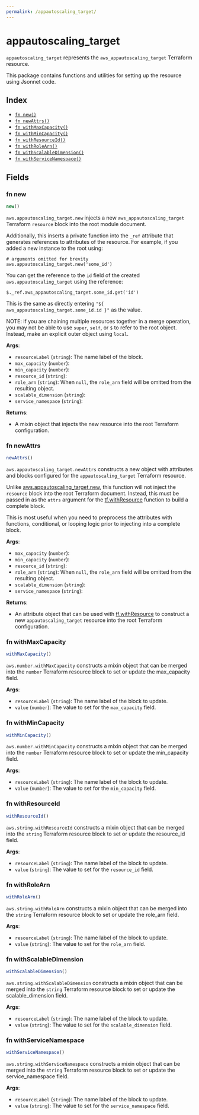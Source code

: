 ```yaml
---
permalink: /appautoscaling_target/
---
```


# appautoscaling_target

`appautoscaling_target` represents the `aws_appautoscaling_target` Terraform resource.



This package contains functions and utilities for setting up the resource using Jsonnet code.


## Index

* [`fn new()`](#fn-new)
* [`fn newAttrs()`](#fn-newattrs)
* [`fn withMaxCapacity()`](#fn-withmaxcapacity)
* [`fn withMinCapacity()`](#fn-withmincapacity)
* [`fn withResourceId()`](#fn-withresourceid)
* [`fn withRoleArn()`](#fn-withrolearn)
* [`fn withScalableDimension()`](#fn-withscalabledimension)
* [`fn withServiceNamespace()`](#fn-withservicenamespace)

## Fields

### fn new

```ts
new()
```


`aws.appautoscaling_target.new` injects a new `aws_appautoscaling_target` Terraform `resource`
block into the root module document.

Additionally, this inserts a private function into the `_ref` attribute that generates references to attributes of the
resource. For example, if you added a new instance to the root using:

    # arguments omitted for brevity
    aws.appautoscaling_target.new('some_id')

You can get the reference to the `id` field of the created `aws.appautoscaling_target` using the reference:

    $._ref.aws_appautoscaling_target.some_id.get('id')

This is the same as directly entering `"${ aws_appautoscaling_target.some_id.id }"` as the value.

NOTE: if you are chaining multiple resources together in a merge operation, you may not be able to use `super`, `self`,
or `$` to refer to the root object. Instead, make an explicit outer object using `local`.

**Args**:
  - `resourceLabel` (`string`): The name label of the block.
  - `max_capacity` (`number`): 
  - `min_capacity` (`number`): 
  - `resource_id` (`string`): 
  - `role_arn` (`string`):  When `null`, the `role_arn` field will be omitted from the resulting object.
  - `scalable_dimension` (`string`): 
  - `service_namespace` (`string`): 

**Returns**:
- A mixin object that injects the new resource into the root Terraform configuration.


### fn newAttrs

```ts
newAttrs()
```


`aws.appautoscaling_target.newAttrs` constructs a new object with attributes and blocks configured for the `appautoscaling_target`
Terraform resource.

Unlike [aws.appautoscaling_target.new](#fn-appautoscalingtargetnew), this function will not inject the `resource`
block into the root Terraform document. Instead, this must be passed in as the `attrs` argument for the
[tf.withResource](https://github.com/tf-libsonnet/core/tree/main/docs#fn-withresource) function to build a complete block.

This is most useful when you need to preprocess the attributes with functions, conditional, or looping logic prior to
injecting into a complete block.

**Args**:
  - `max_capacity` (`number`): 
  - `min_capacity` (`number`): 
  - `resource_id` (`string`): 
  - `role_arn` (`string`):  When `null`, the `role_arn` field will be omitted from the resulting object.
  - `scalable_dimension` (`string`): 
  - `service_namespace` (`string`): 

**Returns**:
  - An attribute object that can be used with [tf.withResource](https://github.com/tf-libsonnet/core/tree/main/docs#fn-withresource) to construct a new `appautoscaling_target` resource into the root Terraform configuration.


### fn withMaxCapacity

```ts
withMaxCapacity()
```

`aws.number.withMaxCapacity` constructs a mixin object that can be merged into the `number`
Terraform resource block to set or update the max_capacity field.



**Args**:
  - `resourceLabel` (`string`): The name label of the block to update.
  - `value` (`number`): The value to set for the `max_capacity` field.


### fn withMinCapacity

```ts
withMinCapacity()
```

`aws.number.withMinCapacity` constructs a mixin object that can be merged into the `number`
Terraform resource block to set or update the min_capacity field.



**Args**:
  - `resourceLabel` (`string`): The name label of the block to update.
  - `value` (`number`): The value to set for the `min_capacity` field.


### fn withResourceId

```ts
withResourceId()
```

`aws.string.withResourceId` constructs a mixin object that can be merged into the `string`
Terraform resource block to set or update the resource_id field.



**Args**:
  - `resourceLabel` (`string`): The name label of the block to update.
  - `value` (`string`): The value to set for the `resource_id` field.


### fn withRoleArn

```ts
withRoleArn()
```

`aws.string.withRoleArn` constructs a mixin object that can be merged into the `string`
Terraform resource block to set or update the role_arn field.



**Args**:
  - `resourceLabel` (`string`): The name label of the block to update.
  - `value` (`string`): The value to set for the `role_arn` field.


### fn withScalableDimension

```ts
withScalableDimension()
```

`aws.string.withScalableDimension` constructs a mixin object that can be merged into the `string`
Terraform resource block to set or update the scalable_dimension field.



**Args**:
  - `resourceLabel` (`string`): The name label of the block to update.
  - `value` (`string`): The value to set for the `scalable_dimension` field.


### fn withServiceNamespace

```ts
withServiceNamespace()
```

`aws.string.withServiceNamespace` constructs a mixin object that can be merged into the `string`
Terraform resource block to set or update the service_namespace field.



**Args**:
  - `resourceLabel` (`string`): The name label of the block to update.
  - `value` (`string`): The value to set for the `service_namespace` field.
